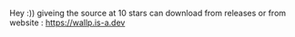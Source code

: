 Hey :))
giveing the source at 10 stars
can download from releases or from website : https://wallp.is-a.dev
